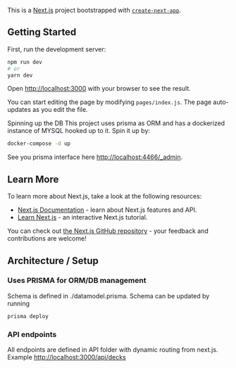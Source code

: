 This is a [Next.js](https://nextjs.org/) project bootstrapped with [`create-next-app`](https://github.com/vercel/next.js/tree/canary/packages/create-next-app).

## Getting Started

First, run the development server:

```bash
npm run dev
# or
yarn dev
```

Open [http://localhost:3000](http://localhost:3000) with your browser to see the result.

You can start editing the page by modifying `pages/index.js`. The page auto-updates as you edit the file.

Spinning up the DB
This project uses prisma as ORM and has a dockerized instance of MYSQL hooked up to it. Spin it up by:
```bash
docker-compose -d up
```
See you prisma interface here [http://localhost:4466/_admin](http://localhost:4466/_admin).

## Learn More

To learn more about Next.js, take a look at the following resources:

- [Next.js Documentation](https://nextjs.org/docs) - learn about Next.js features and API.
- [Learn Next.js](https://nextjs.org/learn) - an interactive Next.js tutorial.

You can check out [the Next.js GitHub repository](https://github.com/vercel/next.js/) - your feedback and contributions are welcome!

## Architecture / Setup
### Uses PRISMA for ORM/DB management

Schema is defined in ./datamodel.prisma.
Schema can be updated by running
```bash
prisma deploy
```

### API endpoints
All endpoints are defined in API folder with dynamic routing from next.js.
Example [http://localhost:3000/api/decks](http://localhost:3000/api/decks)